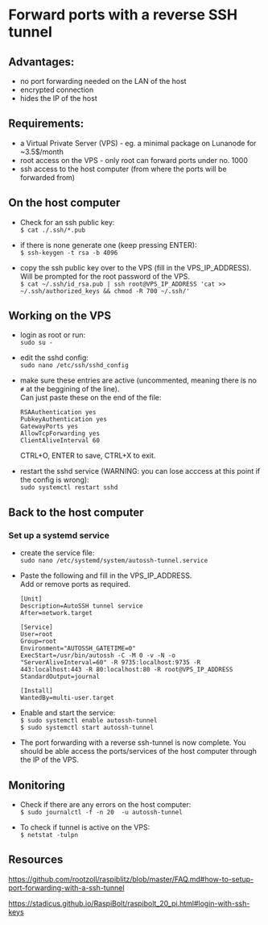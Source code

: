 # Forward ports with a reverse SSH tunnel

## Advantages: 
* no port forwarding needed on the LAN of the host
* encrypted connection
* hides the IP of the host

## Requirements:
* a Virtual Private Server (VPS) - eg. a minimal package on Lunanode for ~3.5$/month
* root access on the VPS - only root can forward ports under no. 1000
* ssh access to the host computer (from where the ports will be forwarded from)

## On the host computer 

* Check for an ssh public key:  
`$ cat ./.ssh/*.pub`

* if there is none generate one (keep pressing ENTER):  
`$ ssh-keygen -t rsa -b 4096`

* copy the ssh public key over to the VPS (fill in the VPS_IP_ADDRESS).  
Will be prompted for the root password of the VPS.  
`$ cat ~/.ssh/id_rsa.pub | ssh root@VPS_IP_ADDRESS 'cat >> ~/.ssh/authorized_keys && chmod -R 700 ~/.ssh/'`

## Working on the VPS

* login as root or run:  
`sudo su -`

* edit the sshd config:  
`sudo nano /etc/ssh/sshd_config`

* make sure these entries are active (uncommented, meaning there is no `#` at the beggining of the line).  
Can just paste these on the end of the file:
    ```
    RSAAuthentication yes
    PubkeyAuthentication yes
    GatewayPorts yes
    AllowTcpForwarding yes
    ClientAliveInterval 60
    ```
    CTRL+O, ENTER to save, CTRL+X to exit.
 
* restart the sshd service (WARNING: you can lose acccess at this point if the config is wrong):  
`sudo systemctl restart sshd`

## Back to the host computer

### Set up a systemd service

* create the service file:   
`sudo nano /etc/systemd/system/autossh-tunnel.service`

* Paste the following and fill in the VPS_IP_ADDRESS.  
Add or remove ports as required.

    ```
    [Unit]
    Description=AutoSSH tunnel service
    After=network.target

    [Service]
    User=root
    Group=root
    Environment="AUTOSSH_GATETIME=0"
    ExecStart=/usr/bin/autossh -C -M 0 -v -N -o "ServerAliveInterval=60" -R 9735:localhost:9735 -R 443:localhost:443 -R 80:localhost:80 -R root@VPS_IP_ADDRESS
    StandardOutput=journal

    [Install]
    WantedBy=multi-user.target
    ```
* Enable and start the service:  
`$ sudo systemctl enable autossh-tunnel`  
`$ sudo systemctl start autossh-tunnel`

* The port forwarding with a reverse ssh-tunnel is now complete. 
You should be able access the ports/services of the host computer through the IP of the VPS.

## Monitoring

* Check if there are any errors on the host computer:  
`$ sudo journalctl -f -n 20  -u autossh-tunnel`

* To check if tunnel is active on the VPS:  
`$ netstat -tulpn`


## Resources

https://github.com/rootzoll/raspiblitz/blob/master/FAQ.md#how-to-setup-port-forwarding-with-a-ssh-tunnel

https://stadicus.github.io/RaspiBolt/raspibolt_20_pi.html#login-with-ssh-keys
